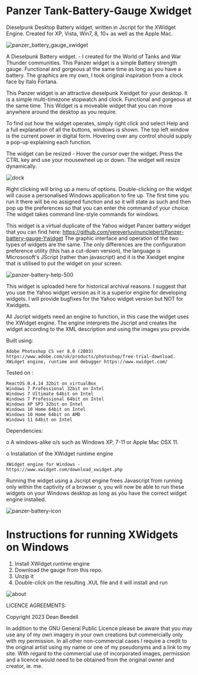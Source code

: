# Panzer Tank-Battery-Gauge Xwidget
 
Dieselpunk Desktop Battery widget, written in Jscript for the XWidget Engine. Created for XP, Vista, Win7, 8, 10+ as well as the Apple Mac.

![panzer_battery_gauge_xwidget](https://github.com/yereverluvinunclebert/Panzer-Tank-Battery-Gauge-Xwidget/assets/2788342/49e17573-a955-4509-ad76-bb8c7a2db72e)

A Dieselpunk Battery widget. - I created for the World of Tanks and War Thunder communities. This Panzer widget is a simple Battery strength gauge. Functional and gorgeous at the same time as long as you have a battery. The graphics are my own, I took original inspiration from a clock face by Italo Fortana.

This Panzer widget is an attractive dieselpunk Xwidget for your desktop. It is a simple multi-timezone stopwatch and clock. Functional and gorgeous at the same time. This Widget is a moveable widget that you can move anywhere around the desktop as you require.

To find out how the widget operates, simply right click and select Help and a full explanation of all the buttons, windows is shown. The top left window is the current power in digital form. Hovering over any control should supply a pop-up explaining each function.

The widget can be resized - Hover the cursor over the widget. Press the CTRL key and use your mousewheel up or down. The widget will resize dynamically.

![dock](https://github.com/yereverluvinunclebert/Panzer-Tank-Battery-Gauge-Xwidget/assets/2788342/5905175f-c798-4749-b370-b493d9c9f3a9)

Right clicking will bring up a menu of options. Double-clicking on the widget will cause a personalised Windows application to fire up. The first time you run it there will be no assigned function and so it will state as such and then pop up the preferences so that you can enter the command of your choice. The widget takes command line-style commands for windows.

This widget is a virtual duplicate of the Yahoo widget Panzer battery widget that 
you can find here: https://github.com/yereverluvinunclebert/Panzer-battery-gauge-Ywidget
The graphic interface and operation of the two types of widgets are the same. The 
only differences are the configuration preference utility (this has a cut-down 
version), the language is Micrososoft's JScript (rather than javascript) and it is the Xwidget engine that is utilised to put the widget on your screen.

![panzer-battery-help-500](https://github.com/yereverluvinunclebert/Panzer-Tank-Battery-Gauge-Xwidget/assets/2788342/fc1cb570-b610-4ba6-b430-59e2ec35d84f)

This widget is uploaded here for historical archival reasons. I suggest that you 
use the Yahoo widget version as it is a superior engine for developing widgets. 
I will provide bugfixes for the Yahoo widget version but NOT for Xwidgets.

All Jscript widgets need an engine to function, in this case the widget uses 
the XWidget engine. The engine interprets the Jscript and creates the widget 
according to the XML description and using the images you provide. 

Built using: 

	Adobe Photoshop CS ver 8.0 (2003)  https://www.adobe.com/uk/products/photoshop/free-trial-download.   
	XWidget engine, runtime and debugger https://www.xwidget.com/   

Tested on :

	ReactOS 0.4.14 32bit on virtualBox    
	Windows 7 Professional 32bit on Intel    
	Windows 7 Ultimate 64bit on Intel    
	Windows 7 Professional 64bit on Intel    
	Windows XP SP3 32bit on Intel    
	Windows 10 Home 64bit on Intel    
	Windows 10 Home 64bit on AMD    
	Windows 11 64bit on Intel  
	
Dependencies:

o A windows-alike o/s such as Windows XP, 7-11 or Apple Mac OSX 11.    	

o Installation of the XWidget runtime engine  

	XWidget engine for Windows - https://www.xwidget.com/download_xwidget.php

Running the widget using a Jscript engine frees Javascript from running only 
within the captivity of a browser o, you will now be able to run these widgets on 
your Windows desktop as long as you have the correct widget engine installed.

 ![panzer-battery-icon](https://github.com/yereverluvinunclebert/Panzer-Tank-Battery-Gauge-Xwidget/assets/2788342/c02d8cd9-c4ba-40b6-bf5a-463759cdf189)

Instructions for running XWidgets on Windows
=================================================

1. Install XWidget runtime engine
2. Download the gauge from this repo.
3. Unzip it
4. Double-click on the resulting .XUL file and it will install and run

![about](https://github.com/yereverluvinunclebert/Panzer-Tank-Battery-Gauge-Xwidget/assets/2788342/b41907bb-2bc2-4b0c-b829-78dcd5a8fd85)


LICENCE AGREEMENTS:

Copyright 2023 Dean Beedell

In addition to the GNU General Public Licence please be aware that you may use
any of my own imagery in your own creations but commercially only with my
permission. In all other non-commercial cases I require a credit to the
original artist using my name or one of my pseudonyms and a link to my site.
With regard to the commercial use of incorporated images, permission and a
licence would need to be obtained from the original owner and creator, ie. me.
